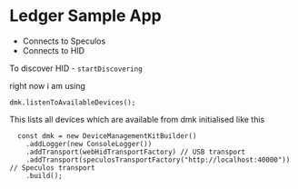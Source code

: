 # Ledger Sample App

- Connects to Speculos
- Connects to HID

To discover HID - `startDiscovering`

right now i am using 

```
dmk.listenToAvailableDevices();
```

This lists all devices which are available from dmk initialised like this

```
  const dmk = new DeviceManagementKitBuilder()
    .addLogger(new ConsoleLogger())
    .addTransport(webHidTransportFactory) // USB transport
    .addTransport(speculosTransportFactory("http://localhost:40000")) // Speculos transport
    .build();
```